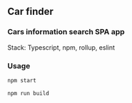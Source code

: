 ## Car finder

### Сars information search SPA app

Stack: Typescript, npm, rollup, eslint

### Usage

```sh
npm start
```

```sh
npm run build
```
